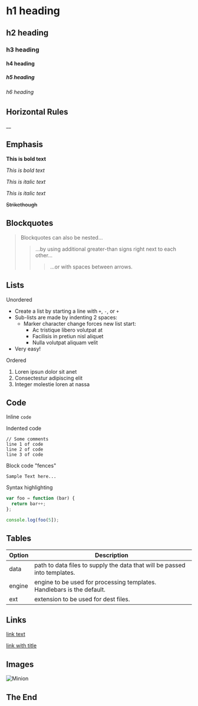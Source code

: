 # h1 heading
## h2 heading
### h3 heading
#### h4 heading
##### h5 heading
###### h6 heading


## Horizontal Rules

__


## Emphasis

**This is bold text**

_This is bold text_

*This is italic text*

_This is italic text_

~~Strikethough~~


## Blockquotes


> Blockquotes can also be nested...
>> ...by using additional greater-than signs right next to each other...
> > > ...or with spaces between arrows.


## Lists

Unordered

+ Create a list by starting a line with `+`, `-`, or `+`
+ Sub-lists are made by indenting 2 spaces:
  - Marker character change forces new list start:
    + Ac tristique libero volutpat at
    + Facilisis in pretiun nisl aliquet
    - Nulla volutpat aliquam velit
+ Very easy!

Ordered

1. Loren ipsun dolor sit anet
2. Consectestur adipiscing elit
3. Integer molestie loren at nassa

## Code

Inline `code`

Indented code

    // Some comments
    line 1 of code
    line 2 of code
    line 3 of code
    
    
Block code "fences"

```
Sample Text here...
```

Syntax highlighting

```js
var foo = function (bar) {
  return bar++;
};

console.log(foo(5]);
```

## Tables

| Option | Description |
| ------ | ----------- |
| data   | path to data files to supply the data that will be passed into templates. |
| engine | engine to be used for processing templates. Handlebars is the default. |
| ext    | extension to be used for dest files. |


## Links

[link text](https://discord.gg/w5q95tv7Jy)

[link with title](https://discord.gg/w5q95tv7J "title text")

## Images

![Minion](https://octodex.github.com/images/minion.png)

## The End
